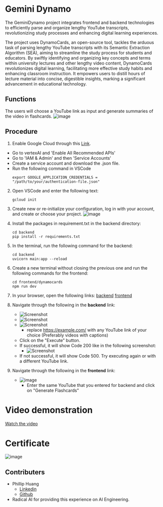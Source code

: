 # Gemini Dynamo
The GeminiDynamo project integrates frontend and backend technologies to efficiently parse and organize lengthy YouTube transcripts, revolutionizing study processes and enhancing digital learning experiences. 

The project uses DynamoCards, an open-source tool, tackles the arduous task of parsing lengthy YouTube transcripts with its Semantic Extraction Algorithm (SEA), aiming to streamline the study process for students and educators. By swiftly identifying and organizing key concepts and terms within university lectures and other lengthy video content, DynamoCards revolutionizes digital learning, facilitating more effective study habits and enhancing classroom instruction. It empowers users to distill hours of lecture material into concise, digestible insights, marking a significant advancement in educational technology.

## Functions
The users will choose a YouTube link as input and generate summaries of the video in flashcards.
![image](https://github.com/philliphjhuang/GeminiDynamo/assets/30792325/306f6118-832c-403e-828a-0da8371dbc68)


## Procedure

1. Enable Google Cloud through this [Link](https://cloud.google.com/cloud-console?utm_source=google&utm_medium=cpc&utm_campaign=na-US-all-en-dr-bkws-all-all-trial-e-dr-1707554&utm_content=text-ad-none-any-DEV_c-CRE_665735422256-ADGP_Hybrid%20%7C%20BKWS%20-%20MIX%20%7C%20Txt-Management%20Tools-Cloud%20Console-KWID_43700077225654741-kwd-55675752867&utm_term=KW_google%20cloud%20console-ST_google%20cloud%20console&gad_source=1&gclid=Cj0KCQiArrCvBhCNARIsAOkAGcXO2_affz2IH9q_ps1LDwrdsOe43AmOiJps1j9UK_ri0mnBWRd9eA0aApkNEALw_wcB&gclsrc=aw.ds).
- Go to vertexAI and 'Enable All Recommended APIs'
- Go to 'IAM & Admin' and then 'Service Accounts'
- Create a service account and download the .json file.
- Run the following command in VSCode
  ```
  export GOOGLE_APPLICATION_CREDENTIALS = "/path/to/your/authentication-file.json"
  ```

2. Open VSCode and enter the following text:
   ```
   gcloud init
   ```

3. Create new or re-initialize your configuration, log in with your account, and create or choose your project.
   ![image](https://github.com/philliphjhuang/RadicalX/assets/30792325/6e345325-36fb-4ba8-b65a-82d2cb023294)

4. Install the packages in requirement.txt in the backend directory:
   ```
   cd backend
   pip install -r requirements.txt
   ```
   
5. In the terminal, run the following command for the backend:
   ```
   cd backend
   uvicorn main:app --reload
   ```
   
6. Create a new terminal without closing the previous one and run the following commands for the frontend:
   ```
   cd frontend/dynamocards
   npm run dev
   ```
   
7. In your browser, open the following links:
   [backend](http://127.0.0.1:8000/docs)
   [frontend](http://localhost:5173/)

8. Navigate through the following in the **backend** link:
   - ![Screenshot](https://github.com/philliphjhuang/GeminiDynamo/assets/30792325/db3f5e52-9cdc-48d7-a262-1f458ee88604)
   - ![Screenshot](https://github.com/philliphjhuang/GeminiDynamo/assets/30792325/8657e37b-bc1f-4adb-bd90-0d62d84ecdc7)
   - ![Screenshot](https://github.com/philliphjhuang/GeminiDynamo/assets/30792325/4ba12f12-1441-45b8-aa6c-b1df5ea33d84)
     - replace https://example.com/ with any YouTube link of your choice (Preferably videos with captions)
   - Click on the "Execute" button.
   - If successful, it will show Code 200 like in the following screenshot:
     - ![Screenshot](https://github.com/philliphjhuang/GeminiDynamo/assets/30792325/985dcb5f-eccb-4ecc-a289-e5c634fc8791)
   - If not successful, it will show Code 500. Try executing again or with a different YouTube link.

9. Navigate through the following in the **frontend** link:
   - ![image](https://github.com/philliphjhuang/GeminiDynamo/assets/30792325/3a0050cf-4e47-45db-960d-233e1c34aa83)
     - Enter the same YouTube that you entered for backend and click on "Generate Flashcards"


# Video demonstration
[Watch the video](https://www.loom.com/share/e36fc7013b0b4a138ffb630db3ed7cfe?sid=2d31deb6-960b-4b7a-ac35-c082e96ea4ae)

# Certificate
![image](https://github.com/philliphjhuang/GeminiQuizify/assets/30792325/12c1c88c-9ef9-47e6-ab77-0b5e207bfb9c)

## Contributers
- Phillip Huang
  - [Linkedin](https://www.linkedin.com/in/phillip-huang-449b64229/)
  - [Github](https://github.com/philliphjhuang)
- Radical AI for providing this experience on AI Engineering.
